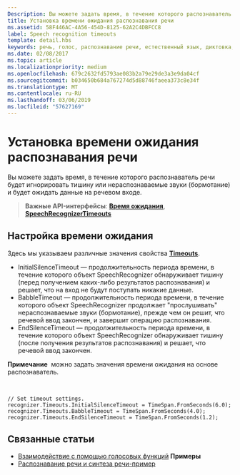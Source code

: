 ```yaml
---
Description: Вы можете задать время, в течение которого распознаватель речи будет игнорировать тишину или нераспознаваемые звуки (бормотание) и будет ожидать данные на речевом входе.
title: Установка времени ожидания распознавания речи
ms.assetid: 58F446AC-4A56-454D-8125-62A2C4DBFCC8
label: Speech recognition timeouts
template: detail.hbs
keywords: речь, голос, распознавание речи, естественный язык, диктовка, ввод, взаимодействие с пользователем
ms.date: 02/08/2017
ms.topic: article
ms.localizationpriority: medium
ms.openlocfilehash: 679c2632fd5793ae083b2a79e29de3a3e9da04cf
ms.sourcegitcommit: b034650b684a767274d5d88746faeea373c8e34f
ms.translationtype: MT
ms.contentlocale: ru-RU
ms.lasthandoff: 03/06/2019
ms.locfileid: "57627169"
---
```

# <a name="set-speech-recognition-timeouts"></a>Установка времени ожидания распознавания речи


Вы можете задать время, в течение которого распознаватель речи будет игнорировать тишину или нераспознаваемые звуки (бормотание) и будет ожидать данные на речевом входе.

> **Важные API-интерфейсы**: [**Время ожидания**](https://msdn.microsoft.com/library/windows/apps/dn653253), [ **SpeechRecognizerTimeouts**](https://msdn.microsoft.com/library/windows/apps/dn653230)

## <a name="set-a-timeout"></a>Настройка времени ожидания


Здесь мы указываем различные значения свойства [**Timeouts**](https://msdn.microsoft.com/library/windows/apps/dn653253).

-   InitialSilenceTimeout — продолжительность периода времени, в течение которого объект SpeechRecognizer обнаруживает тишину (перед получением каких-либо результатов распознавания) и решает, что на вход не будут поступать никакие данные.
-   BabbleTimeout — продолжительность периода времени, в течение которого объект SpeechRecognizer продолжает "прослушивать" нераспознаваемые звуки (бормотание), прежде чем он решит, что речевой ввод закончен, и завершит операцию распознавания.
-   EndSilenceTimeout — продолжительность периода времени, в течение которого объект SpeechRecognizer обнаруживает тишину (после получения результатов распознавания) и решает, что речевой ввод закончен.

**Примечание**  можно задать значения времени ожидания на основе распознаватель.

 

```CSharp
// Set timeout settings.
recognizer.Timeouts.InitialSilenceTimeout = TimeSpan.FromSeconds(6.0);
recognizer.Timeouts.BabbleTimeout = TimeSpan.FromSeconds(4.0);
recognizer.Timeouts.EndSilenceTimeout = TimeSpan.FromSeconds(1.2);
```

## <a name="related-articles"></a>Связанные статьи


* [Взаимодействие с помощью голосовых функций](speech-interactions.md)
**Примеры**
* [Распознавание речи и синтеза речи-пример](https://go.microsoft.com/fwlink/p/?LinkID=619897)
 

 




